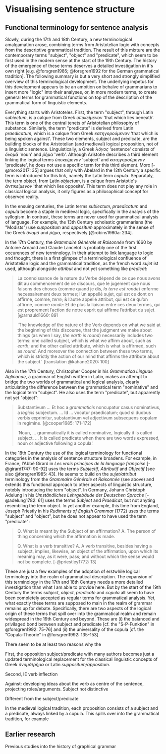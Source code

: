 # Visualising sentence structure


## Functional terminology for sentence analysis

Slowly, during the 17th and 18th Century, a new terminological amalgamation arose, combining terms from Aristotelian logic with concepts from the descriptive grammatical tradition. The result of this mixture are the contemporary terms "subject", "object" and "predicate", which seem to be first used in the modern sense at the start of the 19th Century. The history of the emergence of these terms deserves a detailed investigation in it's own right [e.g. @forsgren1985; @forsgren1992 for the German grammatical tradition]. The following summary is but a very short and strongly simplified overview of this terminological development. The underlying impetus for this development appears to be an ambition on behalve of grammarians to insert more "logic" into their analyses, or, in more modern terms, to create general terms for grammatical functions on top of the description of the grammatical form of linguistic elements.

Everything starts with Aristoteles. First, the term "subject", through Latin *subiectum*, is a calque from Greek *ὑποκείμενον* 'that which lies beneath'. This term is one of the central tenets of Aristotelian philosophy of substance. Similarly, the term "predicate" is derived from Latin *praedicatum*, which is a calque from Greek *κατηγορούμενον* 'that which is being spoken against'. These two elements, subject and predicate, are the building blocks of the Aristotelian (and medieval) logical proposition, not of a linguistic sentence. Linguistically, a Greek *λόγος* 'sentence' consists of *ὄνομᾰ* 'noun' and *ῥῆμα* 'verb'. Although Aristotle describes a third element linking the logical terms *ὑποκείμενον* 'subject' and *κατηγορούμενον* 'predicate', he does not use a specific term for this third element. Moro [-@moro2017: 35] argues that only with Abelard in the 12th Century a specific term is introduced for this link, namely the Latin term *copula*. Separataly, the term object, from Latin *objectum*, is a calque from Aristotle's *ἀντικείμενον* 'that which lies opposite'. This term does not play any role in classical logical analysis, it only figures as a philosophical concept for observed reality.

In the ensuing centuries, the Latin terms *subiectum*, *praedicatum* and *copula* become a staple in medieval logic, specifically in the analysis of the syllogism. In contrast, these terms are never used for grammatical analysis of language. For example, the 13th Century scholastic grammarians (the "Modists") use *suppositum* and *appositum* approximately in the sense of the Greek *ὄνομᾰ* and *ῥῆμα*, respectively [@robins1980a: 234].

In the 17th Century, the *Grammaire Générale et Raisonnée* from 1660 by Antoine Arnauld and Claude Lancelot is probably one of the first occurences of new terminology. In their attempt to link language to logic and thought, there is a first glimpse of a terminological confluence of Aristotelian logic and the grammatical tradition, as the french word *sujet* ist used, although alongside *attribut* and not yet something like *prédicat*:

> La connoissance de la nature du Verbe dépend de ce que nous avons dit au commencement de ce discours, que le jugement que nous faisons des choses (comme quand je dis, *la terre est ronde*) enferme necessairement deux termes; l’un appellé sujet, qui est ce dont on affirme, comme, *terre*; & l’autre appellé attribut, qui est ce qu’on affirme, comme *ronde*: Et de plus la liaison entre ces deux termes, qui est proprement l’action de notre esprit qui affirme l’attribut du sujet. [@arnauld1660: 89]
>
> 'The knowledge of the nature of the Verb depends on what we said at the beginning of this discourse, that the judgment we make about things (as when I say, *the earth is round*) necessarily includes two terms: one called subject, which is what we affirm about, such as *earth*; and the other called attribute, which is what is affirmed, such as *round*. And moreover the connection between these two terms, which is strictly the action of our mind that affirms the attribute about the subject.' [translation @kahane2020: 100]

Also in the 17th Century, Christopher Cooper in his *Grammatica Linguae Aglicanae*, a grammar of English written in Latin, makes an attempt to bridge the two worlds of grammatical and logical analysis, clearly articulating the difference between the grammatical term "nominative" and the logical term "subject". He also uses the term "predicate", but apparently not yet "object":

> Substantivum … Et hoc a *grammaticis* noncupatur casus nominativus, a *logicis* subjectum. … Id … vocatur praedicatum; quod si duobus verbis exprimitur, substantivum vel adjectivum subsequens copulam in regimine. [@cooper1685: 171-172]
>
> 'Noun, … grammatically it is called nominative, logically it is called subject. … It is called predicate when there are two words expressed, noun or adjective following a copula.'

In the 18th Century the use of the logical terminology for functional categories in the analysis of sentence structure broadens. For example, in France, l'Abbé Girard in *Les vrais principes de la language françoise* [-@girard1747: 90-92] uses the terms *Subjectif*, *Attributif* and *Objectif* [see also @forsgren1985: 43]. He seems to build on the *sujet/attribut* terminology from the *Grammaire Générale et Raisonnée* (see above) and extends this functional approach to other aspects of linguistic structure, notebly introducing the term "object". In Germany, Johann Christoph Adelung in his *Umständliches Lehrgebäude der Deutschen Sprache* [-@adelung1782: 61] uses the terms *Subject* and *Praedicat*, but not anyting resembling the term object. In yet another example, this time from England, Joseph Priestly in his *Rudiments of English Grammar* (1772) uses the terms "subject" and "object", but he does not appear to have used the term "predicate":

> Q. What is meant by the Subject of an affirmation? 
> A. The person of thing concerning which the affirmation is made.
>
> Q. What is a verb transitive?
> A. A verb transitive, besides having a subject, implies, likewise, an object of the affirmation, upon which its meaning may, as it were, pass; and without which the sense would not be complete. [-@priestley1772: 13]

These are just a few examples of the adoption of erstwhile logical terminology into the realm of grammatical description. The expansion of this terminology in the 17th and 18th Century needs a more detailed investigation than what I am able to provide here. But by the start of the 19th Century the terms *subject*, *object*, *predicate* and *copula* all seem to have been completely accepted as regular terms for grammatical analysis. Yet, what exactly these terms are supposed to main in the realm of grammar remains up for debate. Specifically, there are two aspects of the logical origin of these terms that spill over into the grammatical realm and remain widespread in the 19th Century and beyond. These are (i) the balanced and privilaged bond between subject and predicate [cf. the "S-P-Funktion" in @forsgren1992: 75-76] and (ii) the universality of the copula [cf. the "Copula-Theorie" in @forsgren1992: 135-153].

There seem to be at least two reasons why the

First, the opposition subject/predicate with many authors becomes just a updated terminological replacement for the classical linguistic concepts of Greek *ὄνομᾰ*/*ῥῆμα* or Latin *suppositum/appositum*.

Second, IE verb inflection

Against: developing ideas about the verb as centre of the sentence, projecting roles/arguments. Subject not distinctive

Different from the subject/predicate 

In the medieval logical tradition, each proposition consists of a subject and a predicate, always linked by a copula. This spills over into the grammatical tradition, for example 


## Earlier research

Previous studies into the history of graphical grammar
